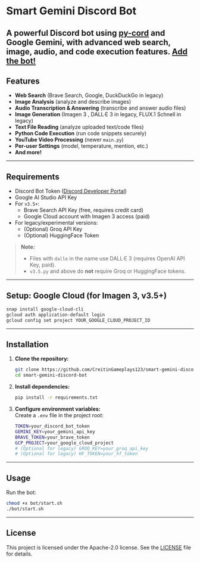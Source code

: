 # Smart Gemini Discord Bot

A powerful Discord bot using [py-cord](https://github.com/Pycord-Development/pycord) and Google Gemini, with advanced web search, image, audio, and code execution features.
[Add the bot!](https://discord.com/oauth2/authorize?client_id=1219407466526146661&scope=bot&permissions=277025704960)
---

## Features

- **Web Search** (Brave Search, Google, DuckDuckGo in legacy)
- **Image Analysis** (analyze and describe images)
- **Audio Transcription & Answering** (transcribe and answer audio files)
- **Image Generation** (Imagen 3 , DALL·E 3 in legacy, FLUX.1 Schnell in legacy)
- **Text File Reading** (analyze uploaded text/code files)
- **Python Code Execution** (run code snippets securely)
- **YouTube Video Processing** (newer `main.py`)
- **Per-user Settings** (model, temperature, mention, etc.)
- **And more!**

---

## Requirements

- Discord Bot Token ([Discord Developer Portal](https://discord.com/developers/applications))
- Google AI Studio API Key
- For `v3.5+`:
  - Brave Search API Key (free, requires credit card)
  - Google Cloud account with Imagen 3 access (paid)
- For legacy/experimental versions:
  - (Optional) Groq API Key
  - (Optional) HuggingFace Token

> **Note:**  
> - Files with `dalle` in the name use DALL·E 3 (requires OpenAI API Key, paid).
> - `v3.5.py` and above do **not** require Groq or HuggingFace tokens.

---

## Setup: Google Cloud (for Imagen 3, v3.5+)

```sh
snap install google-cloud-cli
gcloud auth application-default login
gcloud config set project YOUR_GOOGLE_CLOUD_PROJECT_ID
```

---

## Installation

1. **Clone the repository:**
    ```sh
    git clone https://github.com/CreitinGameplays123/smart-gemini-discord-bot.git
    cd smart-gemini-discord-bot
    ```

2. **Install dependencies:**
    ```sh
    pip install -r requirements.txt
    ```

3. **Configure environment variables:**  
   Create a `.env` file in the project root:
    ```sh
    TOKEN=your_discord_bot_token
    GEMINI_KEY=your_gemini_api_key
    BRAVE_TOKEN=your_brave_token
    GCP_PROJECT=your_google_cloud_project
    # (Optional for legacy) GROQ_KEY=your_groq_api_key
    # (Optional for legacy) HF_TOKEN=your_hf_token
    ```

---

## Usage

Run the bot:
```sh
chmod +x bot/start.sh
./bot/start.sh
```

---

## License

This project is licensed under the Apache-2.0 license. See the [LICENSE](LICENSE) file for details.